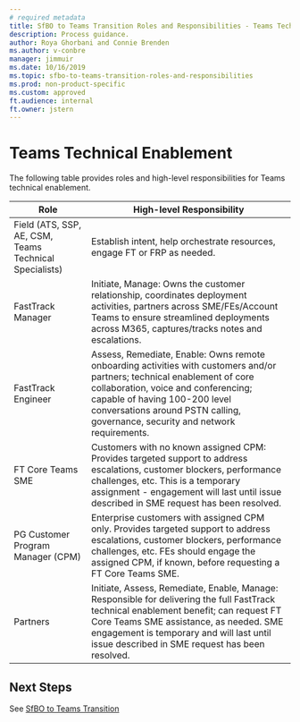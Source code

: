 ```yaml
---
# required metadata
title: SfBO to Teams Transition Roles and Responsibilities - Teams Technical Enablement
description: Process guidance.
author: Roya Ghorbani and Connie Brenden
ms.author: v-conbre
manager: jimmuir
ms.date: 10/16/2019
ms.topic: sfbo-to-teams-transition-roles-and-responsibilities
ms.prod: non-product-specific
ms.custom: approved
ft.audience: internal
ft.owner: jstern
---
```

# Teams Technical Enablement

The following table provides roles and high-level responsibilities for Teams technical enablement.

|Role  | High-level Responsibility  |
|---------|---------|
|Field (ATS, SSP, AE, CSM, Teams Technical Specialists)    |Establish intent, help orchestrate resources, engage FT or FRP as needed.         |
|FastTrack Manager  |Initiate, Manage: Owns the customer relationship, coordinates deployment activities, partners across SME/FEs/Account Teams to ensure streamlined deployments across M365, captures/tracks notes and escalations.         |
|FastTrack Engineer   |Assess, Remediate, Enable: Owns remote onboarding activities with customers and/or partners; technical enablement of core collaboration, voice and conferencing; capable of having 100-200 level conversations around PSTN calling, governance, security and network requirements.         |
|FT Core Teams SME  |Customers with no known assigned CPM: Provides targeted support to address escalations, customer blockers, performance challenges, etc. This is a temporary assignment - engagement will last until issue described in SME request has been resolved.         |
|PG Customer Program Manager (CPM)    |Enterprise customers with assigned CPM only. Provides targeted support to address escalations, customer blockers, performance challenges, etc.  FEs should engage the assigned CPM, if known, before requesting a FT Core Teams SME.         |
|Partners    |Initiate, Assess, Remediate, Enable, Manage: Responsible for delivering the full FastTrack technical enablement benefit; can request FT Core Teams SME assistance, as needed. SME engagement is temporary and will last until issue described in SME request has been resolved.         |

## Next Steps

See [SfBO to Teams Transition](sfbo-to-teams-transition.md)
